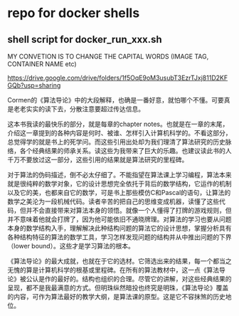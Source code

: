 # repo for docker shells
## shell script for docker_run_xxx.sh

MY CONVETION IS TO CHANGE THE CAPITAL WORDS (IMAGE TAG, CONTAINER NAME etc) 


https://drive.google.com/drive/folders/1f5OqE9oM3usubT3EzrTJxj811D2KFGQb?usp=sharing



Cormen的《算法导论》中的大段解释，也确是一番好意，就怕哪个不懂。可要真是老老实实的读下去，分散注意要超过传达信息。

这本书我读的最快乐的部分，就是每章的chapter notes。也就是在一章的末尾，介绍这一章提到的各种内容是何时、被谁、怎样引入计算机科学的。不看这部分，总觉得学的就是书上的死学问。而这些引用出处却为我们理清了算法研究的历史脉络，各个经典结果的师承关系。读这些为我带来了巨大的乐趣。也建议读此书的人千万不要放过这一部分，这些引用的结果就是算法研究的里程碑。

对于算法的伪码描述，倒不必太仔细了。不能指望在算法课上学习编程，算法本来就是很纯粹的数学对象，它的设计思想完全依托于背后的数学结构，它运作的机制以及它的美，也都来自它的数学，可是书上那些模仿C和Pascal的语句，让算法的数学之美沦为一段机械代码。读者辛苦的把自己的思维变成机器，读懂了这些代码，但并不会直接带来对算法本身的领悟。就像一个人懂得了打牌的游戏规则，但并不意味着他就会打牌了，因为他可能依旧不通晓牌理。对算法的学习也要从问题本身的数学结构入手，理解解决此种结构问题的算法它的设计思想，掌握分析具有各种结构特征的算法的数学工具，学习怎样发现问题的结构并从中推出问题的下界（lower bound）。这些才是学习算法的根本。

《算法导论》的最大成就，也就在于它的选材。它筛选出来的结果，每一个都当之无愧的算是计算机科学的根基或里程碑。在所有的算法教材中，这一点《算法导论》被公认是作的最好的。结构也组织的合理。尽管它的讲解，对这些经典结果的呈现，都不是我最满意的方式。但明珠纵然暗投也终究是明珠，《算法导论》覆盖的内容，可作为算法最好的教学大纲，是算法课的原型。这是它不容抹煞的历史地位。

